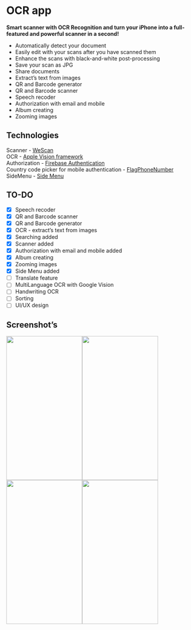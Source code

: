 # OCR app

**Smart scanner with OCR Recognition and turn your iPhone into a full-featured and powerful scanner in a second!**

- Automatically detect your document
- Easily edit with your scans after you have scanned them
- Enhance the scans with black-and-white post-processing
- Save your scan as JPG
- Share documents
- Extract’s text from images
- QR and Barcode generator
- QR and Barcode scanner
- Speech recoder
- Authorization with email and mobile
- Album creating
- Zooming images

## Technologies
Scanner - [WeScan](https://github.com/WeTransfer/WeScan)<br/>
OCR - [Apple Vision framework](https://developer.apple.com/documentation/vision) <br/>
Authorization - [Firebase Authentication](https://firebase.google.com/products/auth)<br/>
Country code picker for mobile authentication - [FlagPhoneNumber](https://github.com/chronotruck/FlagPhoneNumber)<br/>
SideMenu - [Side Menu](https://github.com/jonkykong/SideMenu)


## TO-DO
- [x] Speech recoder
- [x] QR and Barcode scanner
- [x] QR and Barcode generator
- [x] OCR - extract’s text from images
- [x] Searching added
- [x] Scanner added
- [x] Authorization with email and mobile added
- [x] Album creating
- [x] Zooming images
- [x] Side Menu added
- [ ] Translate feature
- [ ] MultiLanguage OCR with Google Vision 
- [ ] Handwriting OCR
- [ ] Sorting
- [ ] UI/UX design

## Screenshot’s
<img src="https://drive.google.com/uc?export=view&id=1oIsUMxg1UC5LIZpycRERBBxmouodG1Ot" width="200" height="380"><img src="https://drive.google.com/uc?export=view&id=1n617kBBLsRACW2miNKHFGM_ZrUK3VMHO" width="200" height="380"><img src="https://drive.google.com/uc?export=view&id=1bgJdktn__VmAIeUD3LqwBqkW9ay5aBKL" width="200" height="380"><img src="https://drive.google.com/uc?export=view&id=1ClWtYfURiF67zWFJr7_37bOHKkR4301W" width="200" height="380">
